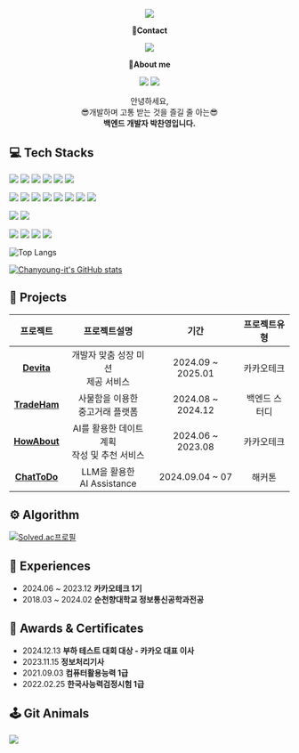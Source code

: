 <!-- header -->
<p align='center'>
  <img src="https://capsule-render.vercel.app/api?type=waving&color=ADD8E6&fontColor=0F1035&height=200&section=header&text=Welcome+to+Chanyoung's+Github!👋&fontSize=40"/>
</p>


<!-- Contact badge -->
<p align='center'><strong>📧Contact</strong></p>
<p align='center'>
  <!-- gmail -->
  <img src="https://img.shields.io/badge/uniti2037@gmail.com-EA4335?style=flat-square&logo=gmail&logoColor=white"/>
</p>

<!-- About me badge -->
<p align='center'><strong>👋About me</strong></p>
<p align='center'>
  <!-- Portfolio -->
<!--   <a href="https://substantial-radish-aee.notion.site/YOO-SEUNGAH-f8ec26cbeada4ee48ea40a940330324d?pvs=4"><img src="https://img.shields.io/badge/Portfolio-000000?style=flat-square&logo=notion&logoColor=white"/></a> -->
  <!-- Tistory -->
  <a href="https://young-code.tistory.com"><img src="https://img.shields.io/badge/Tech Blog-FF5722?style=flat-square&logo=tistory&logoColor=white"/></a>
  <!-- Velog -->
  <a href="https://velog.io/@uniti0903/posts"><img src="https://img.shields.io/badge/First Tech Blog-20C997?style=flat-square&logo=velog&logoColor=white"/></a>
</p>

<!-- 소개글 -->
<p align='center'>
  안녕하세요,<br>
  😎개발하며 고통 받는 것을 즐길 줄 아는😎<br>
  <strong>백엔드 개발자 박찬영입니다.</strong>
</p>

<!-- 기술 스택 -->
## 💻 Tech Stacks
<!-- Backend -->
<p>
  <img src="https://img.shields.io/badge/Java-b07219?style=flat-square&logoColor=white"/>
  <img src="https://img.shields.io/badge/Spring Boot-6DB33F?style=flat-square&logo=springboot&logoColor=white"/>
  <img src="https://img.shields.io/badge/Spring Data JPA-6DB33F?style=flat-square&logoColor=white"/>
  <img src="https://img.shields.io/badge/MySQL-4479A1?style=flat-square&logo=mysql&logoColor=white"/>
  <img src="https://img.shields.io/badge/Redis-DC382D?style=flat-square&logo=redis&logoColor=white"/>
  <img src="https://img.shields.io/badge/Apache JMeter-D22128?style=flat-square&logo=apache%20jmeter&logoColor=white"/>
</p>
<!-- DevOps -->
<p>
  <img src="https://img.shields.io/badge/amazon-FF9900?style=flat-square&logo=amazon&logoColor=black" />
  <img src="https://img.shields.io/badge/jenkins-D24939?style=flat-square&logo=jenkins&logoColor=white" />
  <img src="https://img.shields.io/badge/github%20actions-2088FF?style=flat-square&logo=github%20actions&logoColor=white" />
  <img src="https://img.shields.io/badge/docker-2496ED?style=flat-square&logo=docker&logoColor=white" />
  <img src="https://img.shields.io/badge/nginx-269539?style=flat-square&logo=nginx&logoColor=white" />
  <img src="https://img.shields.io/badge/terraform-623CE4?style=flat-square&logo=terraform&logoColor=white" />
  <img src="https://img.shields.io/badge/prometheus-E6522C?style=flat-square&logo=prometheus&logoColor=white" />
  <img src="https://img.shields.io/badge/grafana-F46800?style=flat-square&logo=grafana&logoColor=white" />
</p>
<!-- Frontend -->
<p>
  <img src="https://img.shields.io/badge/HTML5-E34F26?style=flat-square&logo=html5&logoColor=white"/>
  <img src="https://img.shields.io/badge/CSS3-1572B6?style=flat-square&logo=css3&logoColor=white"/>
</p>
<!-- Tools -->
<p>
  <img src="https://img.shields.io/badge/Git-F05032?style=flat-square&logo=git&logoColor=white"/>
  <img src="https://img.shields.io/badge/GitHub-181717?style=flat-square&logo=github&logoColor=white"/>
  <img src="https://img.shields.io/badge/Jira-0053CC?style=flat-square&logo=jira&logoColor=white"/>
  <img src="https://img.shields.io/badge/Notion-000000?style=flat-square&logo=notion&logoColor=white"/>
</p>

<!-- 사용한 언어 순위 카드 -->
![Top Langs](https://github-readme-stats.vercel.app/api/top-langs/?username=SeungAh-Yoo99&layout=compact&theme=tokyonight)

<!-- GitHub Stats Card -->
[![Chanyoung-it's GitHub stats](https://github-readme-stats.vercel.app/api?username=chanyoungit&show_icons=true&theme=tokyonight)](https://github.com/chanyoungit/github-readme-stats)

<!-- 프로젝트 -->
## 💾 Projects
|프로젝트|프로젝트설명|기간|프로젝트유형|
|:---:|:---:|:---:|:---:|
|<strong>[Devita](https://github.com/chanyoungit/devita-app-backend)<strong>|개발자 맞춤 성장 미션 <br>제공 서비스|2024.09 ~ 2025.01|카카오테크|
|<strong>[TradeHam](https://github.com/chanyoungit/tradeham-backend)<strong>|사물함을 이용한 <br> 중고거래 플랫폼|2024.08 ~ 2024.12|백엔드 스터디|
|<strong>[HowAbout](https://github.com/chanyoungit/howabout-devops)<strong>|AI를 활용한 데이트 계획 <br>작성 및 추천 서비스|2024.06 ~ 2023.08|카카오테크|
|<strong>[ChatToDo](https://github.com/ktb-hackerthon)<strong>|LLM을 활용한 <br> AI Assistance|2024.09.04 ~ 07|해커톤|

<!-- 알고리즘 역량 -->
## ⚙️ Algorithm

<!-- solved.ac 프로필 -->
[![Solved.ac프로필](http://mazassumnida.wtf/api/v2/generate_badge?boj=uniti0903)](https://solved.ac/uniti0903)

<!-- 경험 -->
## 🏃 Experiences
<ul>
  <li>2024.06 ~ 2023.12 <strong>카카오테크 1기</strong></li>
  <li>2018.03 ~ 2024.02 <strong>순천향대학교 정보통신공학과전공</strong></li>
</ul>

<!-- 자격증 -->
## 🏅 Awards & Certificates
<ul>
  <li>2024.12.13 <strong>부하 테스트 대회 대상 - 카카오 대표 이사</strong></li>
  <li>2023.11.15 <strong>정보처리기사</strong></li>
  <li>2021.09.03 <strong>컴퓨터활용능력 1급</strong></li>
  <li>2022.02.25 <strong>한국사능력검정시험 1급</strong></li>
</ul>

<!-- 게임 -->
## 🕹️ Git Animals
<a href="https://github.com/devxb/gitanimals">
  <img src="https://render.gitanimals.org/farms/chanyoungit"/>
</a>
